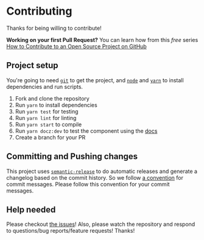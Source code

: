 # Contributing

Thanks for being willing to contribute!

**Working on your first Pull Request?** You can learn how from this _free_ series
[How to Contribute to an Open Source Project on GitHub][egghead]

## Project setup

You're going to need [`git`](https://git-scm.com/) to get the project, and [`node`](https://nodejs.org/en/) and [`yarn`](https://yarnpkg.com/) to install dependencies and run scripts.

1.  Fork and clone the repository
2.  Run `yarn` to install dependencies
3.  Run `yarn test` for testing
4.  Run `yarn lint` for linting
5.  Run `yarn start` to compile
6.  Run `yarn docz:dev` to test the component using the [docs](http://localhost:3000/docs-app)
7.  Create a branch for your PR

## Committing and Pushing changes

This project uses [`semantic-release`][semantic-release] to do automatic releases and generate a changelog based on the commit history. So we follow [a convention][convention] for commit messages. Please follow this convention for your commit messages.

## Help needed

Please checkout [the issues](https://github.com/spirosikmd/react-elastic-input/issues)! Also, please watch the repository and respond to questions/bug reports/feature requests! Thanks!

[egghead]: https://egghead.io/series/how-to-contribute-to-an-open-source-project-on-github
[semantic-release]: https://npmjs.com/package/semantic-release
[convention]: https://github.com/conventional-changelog/conventional-changelog-angular/blob/ed32559941719a130bb0327f886d6a32a8cbc2ba/convention.md
